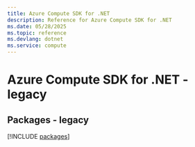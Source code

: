 ```yaml
---
title: Azure Compute SDK for .NET
description: Reference for Azure Compute SDK for .NET
ms.date: 05/28/2025
ms.topic: reference
ms.devlang: dotnet
ms.service: compute
---
```

# Azure Compute SDK for .NET - legacy
## Packages - legacy
[!INCLUDE [packages](compute-index.md)]